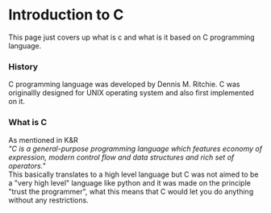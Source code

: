 ﻿# Introduction to C
This page just covers up what is c and what is it based on C programming language.

### History
C programming language was developed by Dennis M. Ritchie. C was originallly designed for UNIX operating system and also first implemented on it.

### What is C
As mentioned in K&R\
*"C is a general-purpose programming language which features economy of expression, modern control flow and data structures and rich set of operators."*\
This basically translates to a high level language but C was not aimed to be a "very high level" language like python and it was made on the principle "trust the programmer", what this means that C would let you do anything without any restrictions.